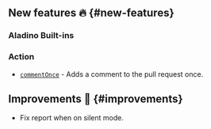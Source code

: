 ## New features :fire: {#new-features}

### Aladino Built-ins

### Action

- [`commentOnce`](/guides/built-ins#commentonce) - Adds a comment to the pull request once.

## Improvements :rocket: {#improvements}

- Fix report when on silent mode.
